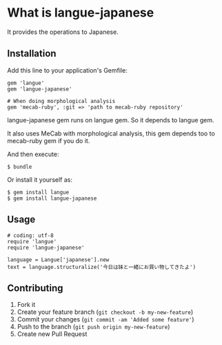 What is langue-japanese
=======================

It provides the operations to Japanese.

Installation
------------

Add this line to your application's Gemfile:

    gem 'langue'
    gem 'langue-japanese'

    # When doing morphological analysis
    gem 'mecab-ruby', :git => 'path to mecab-ruby repository'

langue-japanese gem runs on langue gem. So it depends to langue gem.

It also uses MeCab with morphological analysis, this gem depends too to
mecab-ruby gem if you do it.

And then execute:

    $ bundle

Or install it yourself as:

    $ gem install langue
    $ gem install langue-japanese

Usage
-----

    # coding: utf-8
    require 'langue'
    require 'langue-japanese'

    language = Langue['japanese'].new
    text = language.structuralize('今日は妹と一緒にお買い物してきたよ')

Contributing
------------

1. Fork it
2. Create your feature branch (`git checkout -b my-new-feature`)
3. Commit your changes (`git commit -am 'Added some feature'`)
4. Push to the branch (`git push origin my-new-feature`)
5. Create new Pull Request
